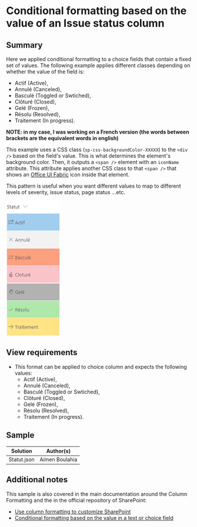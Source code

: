 # Conditional formatting based on the value of an Issue status column

## Summary
Here we applied conditional formatting to a choice fields that contain a fixed set of values. The following example applies different classes depending on whether the value of the field is:
  - Actif (Active), 
  - Annulé (Canceled),
  - Basculé (Toggled or Swtiched),
  - Clôturé (Closed),
  - Gelé (Frozen),
  - Résolu (Resolved),
  - Traitement (In progress).

**NOTE: in my case, I was working on a French version (the words between brackets are the equivalent words in english)**

This example uses a CSS class (`sp-css-backgroundColor-XXXXX`) to the  `<div />` based on the field's value. This is what determines the element's background color. Then, it outputs a `<span />` element with an `iconName` attribute. This attribute applies another CSS class to that `<span />` that shows an [Office UI Fabric](https://dev.office.com/fabric#/) icon inside that element.

This pattern is useful when you want different values to map to different levels of severity, issue status, page status ...etc. 

![screenshot of the sample](./screenshot.PNG)

## View requirements
- This format can be applied to choice column and expects the following values:
  - Actif (Active), 
  - Annulé (Canceled),
  - Basculé (Toggled or Swtiched),
  - Clôturé (Closed),
  - Gelé (Frozen),
  - Résolu (Resolved),
  - Traitement (In progress).

## Sample

Solution|Author(s)
--------|---------
Statut.json | Aimen Boulahia



## Additional notes
This sample is also covered in the main documentation around the Column Formatting and the in the official repository of SharePoint:

- [Use column formatting to customize SharePoint](https://docs.microsoft.com/en-us/sharepoint/dev/declarative-customization/column-formatting)
- [Conditional formatting based on the value in a text or choice field](https://github.com/SharePoint/sp-dev-list-formatting/tree/master/column-samples/text-conditional-format)

